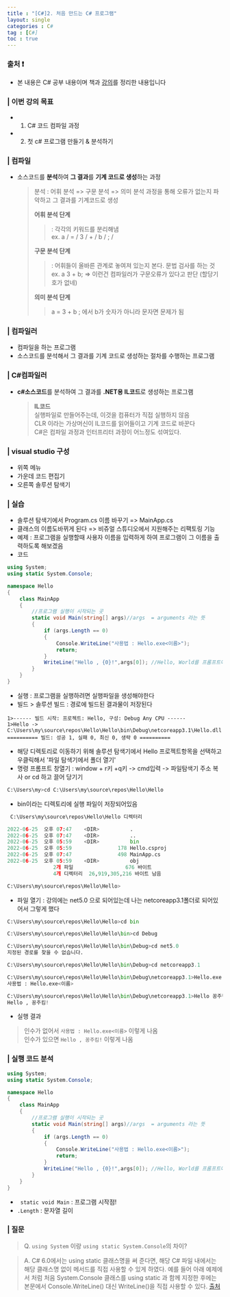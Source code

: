 ```yaml
---
title : "[C#]2. 처음 만드는 C# 프로그램"
layout: single
categories : C#
tag : [C#]
toc : true
---
```

### 출처 :exclamation:
- 본 내용은 C# 공부 내용이며 책과 [강의](https://www.youtube.com/playlist?list=PLVsNizTWUw7Eye-a7CY7f1zeLWJNWe163)를 정리한 내용입니다

### | 이번 강의 목표
- 1. C# 코드 컴파일 과정
- 2. 첫 c# 프로그램 만들기 & 분석하기
  
### | 컴파일
- 소스코드를 **분석**하여 **그 결과**를 **기계 코드로 생성**하는 과정
  > 분석 : 어휘 분석 => 구문 분석 => 의미 분석 과정을 통해 오류가 없는지 파악하고 그 결과를 기계코드로 생성  
  > 
  > **어휘 분석 단계**
  >>: 각각의 키워드를 분리해냄  
  >> ex. a / = / 3 / + / b / ; /  
  > 
  > **구문 분석 단계** 
  >>: 어휘들이 올바른 관계로 놓여져 있는지 본다. 문법 검사를 하는 것  
  >> ex. a 3 + b; => 이런건 컴파일러가 구문오류가 있다고 판단 (할당기호가 없네)  
  > 
  > **의미 분석 단계**
  >> a = 3 + b ; 에서 b가 숫자가 아니라 문자면 문제가 됨
  
### | 컴파일러
- 컴파일을 하는 프로그램
- 소스코드를 분석해서 그 결과를 기계 코드로 생성하는 절차를 수행하는 프로그램

### | C#컴파일러
- **c#소스코드**를 분석하여 그 결과를 **.NET용 IL코드**로 생성하는 프로그램
  > **IL코드**   
  > 실행파일로 만들어주는데, 이것을 컴퓨터가 직접 실행하지 않음  
  > CLR 이라는 가상머신이 IL코드를 읽어들이고 기계 코드로 바꾼다  
  > C#은 컴파일 과정과 인터프리터 과정이 어느정도 섞여있다.
  > 

### | visual studio 구성
- 위쪽 메뉴
- 가운데 코드 편집기
- 오른쪽 솔루션 탐색기

### | 실습
- 솔루션 탐색기에서 Program.cs 이름 바꾸기 => MainApp.cs
- 클래스의 이름도바뀌게 된다 => 비쥬얼 스튜디오에서 지원해주는 리팩토링 기능
- 예제 : 프로그램을 실행할때 사용자 이름을 입력하게 하여 프로그램이 그 이름을 출력하도록 해보겠음
- 코드  

```c#
using System;
using static System.Console;

namespace Hello
{
    class MainApp
    {
        //프로그램 실행이 시작되는 곳
        static void Main(string[] args)//args  = arguments 라는 뜻
        {
            if (args.Length == 0)
            {
                Console.WriteLine("사용법 : Hello.exe<이름>");
                return;
            }
            WriteLine("Hello , {0}!",args[0]); //Hello, World를 프롬프트에 출력
        }
    }
}
```

- 실행 : 프로그램을 실행하려면 실행파일을 생성해야한다 
- 빌드 > 솔루션 빌드 : 경로에 빌드된 결과물이 저장된다

```
1>------ 빌드 시작: 프로젝트: Hello, 구성: Debug Any CPU ------
1>Hello -> C:\Users\my\source\repos\Hello\Hello\bin\Debug\netcoreapp3.1\Hello.dll
========== 빌드: 성공 1, 실패 0, 최신 0, 생략 0 ==========
```

- 해당 디렉토리로 이동하기 위해 솔루션 탐색기에서 Hello 프로젝트항목을 선택하고 우클릭해서 '파일 탐색기에서 폴더 열기'
- 명령 프롬프트 창열기 :  window + r키 +q키 -> cmd입력 -> 파일탐색기 주소 복사 or cd 하고 끌어 당기기

```python
C:\Users\my>cd C:\Users\my\source\repos\Hello\Hello
```

- bin이라는 디렉토리에 실행 파일이 저장되어있음  

```python
 C:\Users\my\source\repos\Hello\Hello 디렉터리

2022-06-25  오후 07:47    <DIR>          .
2022-06-25  오후 07:47    <DIR>          ..
2022-06-25  오후 05:59    <DIR>          bin
2022-06-25  오후 05:59               178 Hello.csproj
2022-06-25  오후 07:47               498 MainApp.cs
2022-06-25  오후 05:59    <DIR>          obj
               2개 파일                 676 바이트
               4개 디렉터리  26,919,305,216 바이트 남음

C:\Users\my\source\repos\Hello\Hello>
```

- 파일 열기 : 강의에는 net5.0 으로 되어있는데 나는 netcoreapp3.1폴더로 되어있어서 그렇게 했다  

```python
C:\Users\my\source\repos\Hello\Hello>cd bin

C:\Users\my\source\repos\Hello\Hello\bin>cd Debug

C:\Users\my\source\repos\Hello\Hello\bin\Debug>cd net5.0
지정된 경로를 찾을 수 없습니다.

C:\Users\my\source\repos\Hello\Hello\bin\Debug>cd netcoreapp3.1

C:\Users\my\source\repos\Hello\Hello\bin\Debug\netcoreapp3.1>Hello.exe
사용법 : Hello.exe<이름>

C:\Users\my\source\repos\Hello\Hello\bin\Debug\netcoreapp3.1>Hello 꽁주킴
Hello , 꽁주킴!

```

- 실행 결과 
 > 인수가 없어서 ```사용법 : Hello.exe<이름>``` 이렇게 나옴  
 > 인수가 있으면 ```Hello , 꽁주킴!``` 이렇게 나옴
 

### | 실행 코드 분석

```C#
using System;
using static System.Console;

namespace Hello
{
    class MainApp
    {
        //프로그램 실행이 시작되는 곳
        static void Main(string[] args)//args  = arguments 라는 뜻
        {
            if (args.Length == 0)
            {
                Console.WriteLine("사용법 : Hello.exe<이름>");
                return;
            }
            WriteLine("Hello , {0}!",args[0]); //Hello, World를 프롬프트에 출력
        }
    }
}
``` 

- ``` static void Main``` : 프로그램 시작점!
- ```.Length``` : 문자열 길이

### | 질문
> Q. ```using System``` 이랑 ```using static System.Console```의 차이?

> A. C# 6.0에서는 using static 클래스명을 써 준다면, 해당 C# 파일 내에서는 해당 클래스명 없이 메서드를 직접 사용할 수 있게 하였다. 예를 들어 아래 예제에서 처럼 처음 System.Console 클래스를 using static 과 함께 지정한 후에는 본문에서 Console.WriteLine() 대신 WriteLine()을 직접 사용할 수 있다. [출처](https://www.csharpstudy.com/CS6/CSharp-using-static-member.aspx)
> 
